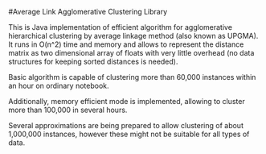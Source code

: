 #Average Link Agglomerative Clustering Library

This is Java implementation of efficient algorithm for agglomerative hierarchical clustering by average linkage method (also known as UPGMA). It runs in O(n^2) time and memory and allows to represent the distance matrix as two dimensional array of floats with very little overhead (no data structures for keeping sorted distances is needed).

Basic algorithm is capable of clustering more than 60,000 instances within an hour on ordinary notebook.

Additionally, memory efficient mode is implemented, allowing to cluster more than 100,000 in several hours.

Several approximations are being prepared to allow clustering of about 1,000,000 instances, however these might not be suitable for all types of data.
